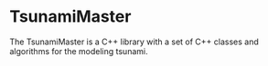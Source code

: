 # TsunamiMaster
The TsunamiMaster is a C++ library with a set of C++ classes and algorithms for the modeling tsunami. 
